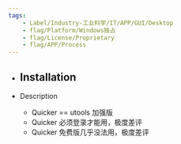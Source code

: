 ```yaml
---
tags:
    - Label/Industry-工业科学/IT/APP/GUI/Desktop
    - flag/Platform/Windows独占
    - flag/License/Proprietary
    - flag/APP/Process
---
```


- Installation
    - 

- Description
    - Quicker == utools 加强版
    - Quicker 必须登录才能用，极度差评
    - Quicker 免费版几乎没法用，极度差评
